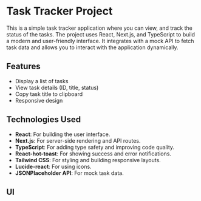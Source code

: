 # Task Tracker Project

This is a simple task tracker application where you can view, and track the status of the tasks. The project uses React, Next.js, and TypeScript to build a modern and user-friendly interface. It integrates with a mock API to fetch task data and allows you to interact with the application dynamically.

## Features

- Display a list of tasks
- View task details (ID, title, status)
- Copy task title to clipboard
- Responsive design

## Technologies Used

- **React**: For building the user interface.
- **Next.js**: For server-side rendering and API routes.
- **TypeScript**: For adding type safety and improving code quality.
- **React-hot-toast**: For showing success and error notifications.
- **Tailwind CSS**: For styling and building responsive layouts.
- **Lucide-react**: For using icons.
- **JSONPlaceholder API**: For mock task data.

## UI


